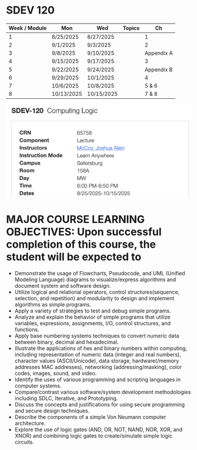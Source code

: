 # SDEV 120



| Week / Module | Mon        | Wed        | Topics | Ch         |
|---------------|------------|------------|--------|------------|
| 1             | 8/25/2025  | 8/27/2025  |        | 1          |
| 2             | 9/1/2025   | 9/3/2025   |        | 2          |
| 3             | 9/8/2025   | 9/10/2025  |        | Appendix A |
| 4             | 9/15/2025  | 9/17/2025  |        | 3          |
| 5             | 9/22/2025  | 9/24/2025  |        | Appendix B |
| 6             | 9/29/2025  | 10/1/2025  |        | 4          |
| 7             | 10/6/2025  | 10/8/2025  |        | 5 & 6      |
| 8             | 10/13/2025 | 10/15/2025 |        | 7 & 8      |




![class_info.png](class_info.png)



# MAJOR COURSE LEARNING OBJECTIVES: Upon successful completion of this course, the student will be expected to 

- Demonstrate the usage of Flowcharts, Pseudocode, and UML (Unified Modeling Language) diagrams to visualize/express algorithms and document system and software design.
- Utilize logical and relational operators, control structures(sequence, selection, and repetition) and modularity to design and implement algorithms as simple programs.
- Apply a variety of strategies to test and debug simple programs.
- Analyze and explain the behavior of simple programs that utilize variables, expressions, assignments, I/O, control structures, and functions.
- Apply base numbering systems techniques to convert numeric data  between binary, decimal and hexadecimal.
- Illustrate the applications of hex and binary numbers within computing, including representation of numeric data (integer and real numbers), character values (ASCII/Unicode), data storage, hardware(/memory addresses MAC  addresses), networking (addressing/masking), color codes, images, sound, and video.
- Identify the uses of various programming and scripting languages in computer systems.
- Compare/contrast various software/system development methodologies including SDLC, Iterative, and Prototyping.
- Discuss the concepts and justifications for using secure programming and secure design techniques.
- Describe the components of a simple Von Neumann computer architecture.
- Explore the use of logic gates (AND, OR, NOT, NAND, NOR, XOR, and XNOR) and combining logic gates to create/simulate simple logic circuits.
